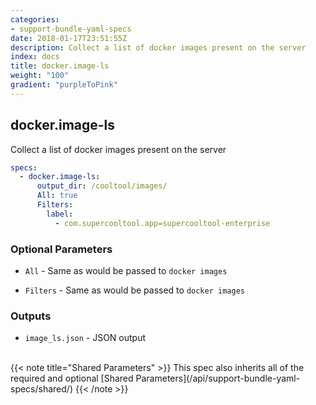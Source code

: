 ```yaml
---
categories:
- support-bundle-yaml-specs
date: 2018-01-17T23:51:55Z
description: Collect a list of docker images present on the server
index: docs
title: docker.image-ls
weight: "100"
gradient: "purpleToPink"
---
```


## docker.image-ls

Collect a list of docker images present on the server


```yaml
specs:
  - docker.image-ls:
      output_dir: /cooltool/images/
      All: true
      Filters:
        label:
          - com.supercooltool.app=supercooltool-enterprise
```

    
### Optional Parameters


- `All` - Same as would be passed to `docker images`


- `Filters` - Same as would be passed to `docker images`


    
### Outputs


- `image_ls.json` - JSON output

    
<br>
{{< note title="Shared Parameters" >}}
This spec also inherits all of the required and optional [Shared Parameters](/api/support-bundle-yaml-specs/shared/)
{{< /note >}}
    
    